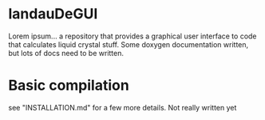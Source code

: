 # landauDeGUI

Lorem ipsum... a repository that provides a graphical user interface to code that
calculates liquid crystal stuff. Some doxygen documentation written, but lots of
docs need to be written.

# Basic compilation

see "INSTALLATION.md" for a few more details. Not really written yet

